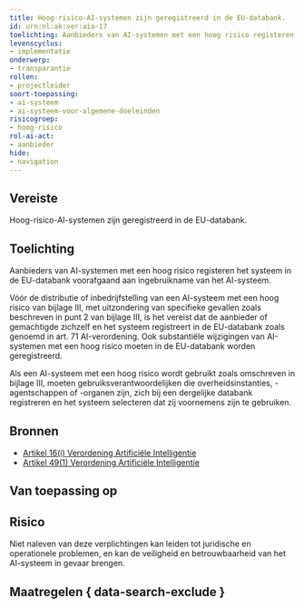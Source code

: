 ```yaml
---
title: Hoog-risico-AI-systemen zijn geregistreerd in de EU-databank.
id: urn:nl:ak:ver:aia-17
toelichting: Aanbieders van AI-systemen met een hoog risico registeren het systeem in de EU-databank voorafgaand aan ingebruikname van het AI-systeem. 
levenscyclus:
- implementatie
onderwerp:
- transparantie
rollen:
- projectleider
soort-toepassing:
- ai-systeem
- ai-systeem-voor-algemene-doeleinden
risicogroep:
- hoog-risico
rol-ai-act:
- aanbieder
hide:
- navigation
---
```


<!-- tags -->
## Vereiste

Hoog-risico-AI-systemen zijn geregistreerd in de EU-databank.

## Toelichting

Aanbieders van AI-systemen met een hoog risico registeren het systeem in de EU-databank voorafgaand aan ingebruikname van het AI-systeem. 

Vóór de distributie of inbedrijfstelling van een AI-systeem met een hoog risico van bijlage III, met uitzondering van specifieke gevallen zoals beschreven in punt 2 van bijlage III, is het vereist dat de aanbieder of gemachtigde zichzelf en het systeem registreert in de EU-databank zoals genoemd in art. 71 AI-verordening. Ook substantiële wijzigingen van AI-systemen met een hoog risico moeten in de EU-databank worden geregistreerd. 

Als een AI-systeem met een hoog risico wordt gebruikt zoals omschreven in bijlage III, moeten gebruiksverantwoordelijken die overheidsinstanties, -agentschappen of -organen zijn, zich bij een dergelijke databank registreren en het systeem selecteren dat zij voornemens zijn te gebruiken. 

## Bronnen

- [Artikel 16(i) Verordening Artificiële Intelligentie](https://eur-lex.europa.eu/legal-content/NL/TXT/HTML/?uri=OJ:L_202401689#d1e3823-1-1)
- [Artikel 49(1) Verordening Artificiële Intelligentie](https://eur-lex.europa.eu/legal-content/NL/TXT/HTML/?uri=OJ:L_202401689#d1e5358-1-1)

## Van toepassing op 
<!-- tags-ai-act -->


## Risico

Niet naleven van deze verplichtingen kan leiden tot juridische en operationele problemen, en kan de veiligheid en betrouwbaarheid van het AI-systeem in gevaar brengen.


## Maatregelen { data-search-exclude }

<!-- list_maatregelen vereiste/aia-17-registratieverplichtingen no-search no-onderwerp no-rol no-levenscyclus -->
